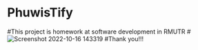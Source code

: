 ﻿# PhuwisTify
#This project is homework at software development in RMUTR
#![Screenshot 2022-10-16 143319](https://user-images.githubusercontent.com/85939332/196023977-66715194-3125-42fb-8dcb-ac957ecb24b5.png)
#Thank you!!!
